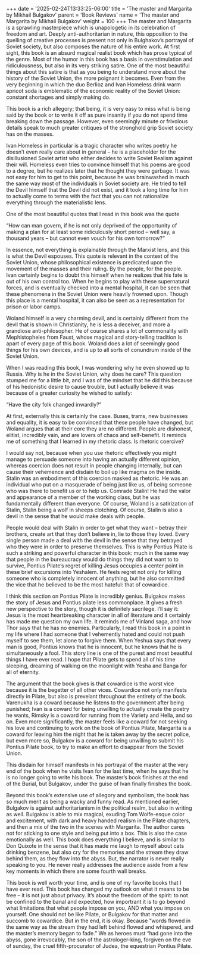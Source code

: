 +++
date = '2025-02-24T13:33:25-06:00'
title = 'The master and Margarita by Mikhail Bulgakov'
parent = 'Book Reviews'
name = 'The master and Margarita by Mikhail Bulgakov'
weight = 100
+++
The master and Margarita is a sprawling masterpiece which is unapologetic in its celebration of freedom and art. Deeply anti-authoritarian in nature, this opposition to the quelling of creative processes is present not only in Bulghakov’s  portrayal of Soviet society, but also composes the nature of his entire work. At first sight, this book is an absurd magical realist book which has prose typical of the genre. Most of the humor in this book has a basis in overstimulation and ridiculousness, but also in its very striking satire. One of the most beautiful things about this satire is that as you being to understand more about the history of the Soviet Union, the more poignant it becomes. Even from the very beginning in which the duo Berlioz and Ivan Homeless drink warm apricot soda is emblematic of the economic reality of the Soviet Union: constant shortages and simply making do.

This book is a rich allegory; that being, it is very easy to miss what is being said by the book or to write it off as pure insanity if you do not spend time breaking down the passage. However, even seemingly minute or frivolous details speak to much greater critiques of the stronghold grip Soviet society has on the masses.

Ivan Homeless in particular is a tragic character who writes poetry he doesn’t even really care about in general – he is a placeholder for the disillusioned Soviet artist who either decides to write Soviet Realism against their will. Homeless even tries to convince himself that his poems are good to a degree, but he realizes later that he thought they were garbage. It was not easy for him to get to this point, because he was brainwashed in much the same way most of the individuals in Soviet society are. He tried to tell the Devil himself that the Devil did not exist, and it took a long time for him to actually come to terms with the fact that you can not rationalize everything through the materialistic lens.

One of the most beautiful quotes that I read in this book was the quote

“How can man govern, if he is not only deprived of the opportunity of making a plan for at least some ridiculously short period – well say, a thousand years – but cannot even vouch for his own tomorrow?”

In essence, not everything is explainable through the Marxist lens, and this is what the Devil espouses. This quote is relevant in the context of the Soviet Union, whose philosophical existence is predicated upon the movement of the masses and their ruling. By the people, for the people. Ivan certainly begins to doubt this himself when he realizes that his fate is out of his own control too. When he begins to play with these supernatural forces, and is eventually checked into a mental hospital, it can be seen that these phenomena in the Soviet Union were heavily frowned upon. Though this place is a mental hospital, it can also be seen as a representation for prison or labor camps.

Woland himself is a very charming devil, and is certainly different from the devil that is shown in Christianity, he is less a deceiver, and more a grandiose anti-philosopher. He of course shares a lot of commonality with Mephistopheles from Faust, whose magical and story-telling tradition Is apart of every page of this book. Woland does a lot of seemingly good things for his own devices, and is up to all sorts of conundrum inside of the Soviet Union.

When I was reading this book, I was wondering why he even showed up to Russia. Why is he in the Soviet Union, why does he care? This question stumped me for a little bit, and I was of the mindset that he did this because of his hedonistic desire to cause trouble, but I actually believe it was because of a greater curiosity he wished to satisfy:

“Have the city folk changed inwardly?”

At first, externally this is certainly the case. Buses, trams, new businesses and equality, it is easy to be convinced that these people have changed, but Woland argues that at their core they are no different. People are dishonest, elitist, incredibly vain, and are lovers of chaos and self-benefit. It reminds me of something that I learned in my rhetoric class. Is rhetoric coercive?

I would say not, because when you use rhetoric effectively you might manage to persuade someone into having an actually different opinion, whereas coercion does not result in people changing internally, but can cause their vehemence and disdain to boil up like magma on the inside. Stalin was an embodiment of this coercion masked as rhetoric. He was an individual who put on a masquerade of being just like us, of being someone who was there to benefit us or to help us. Comrade Stalin! He had the valor and appearance of a member of the working class, but he was fundamentally different than everyone. Of course, Woland is a satirization of Stalin, Stalin being a wolf in sheeps clotching. Of course, Stalin is also a devil in the sense that he would make deals with people.

People would deal with Stalin in order to get what they want – betray their brothers, create art that they don’t believe in, lie to those they loved. Every single person made a deal with the devil in the sense that they betrayed who they were in order to preserve themselves. This is why Pontius Pilate is such a striking and powerful character in this book: much in the same way that people in the bureaucracy would do things they did not want to to survive, Pontius Pilate’s regret of killing Jesus occupies a center point in these brief excursions into Yeshalem. He feels regret not only for killing someone who is completely innocent of anything, but he also committed the vice that he believed to be the most hateful: that of cowardice.

I think this section on Pontius Pilate is incredibly genius. Bulgakov makes the story of Jesus and Pontius pilate less commonplace. It gives a fresh new perspective to the story, though it is definitely sacrilege. I’ll say it: Jesus is the most heartbreaking character in all of literature and it certainly has made me question my own life. It reminds me of Vinland saga, and how Thor says that he has no enemies. Particularly, I read this book in a point in my life where I had someone that I vehemently hated and could not push myself to see them, let alone to forgive them. When Yeshua says that every man is good,  Pontius knows that he is innocent, but he knows that he is simultaneously a fool. This story line is one of the purest and most beautiful things I have ever read. I hope that Pilate gets to spend all of his time sleeping, dreaming of walking on the moonlight with Yesha and Banga for all of eternity.

The argument that the book gives is that cowardice is the worst vice because it is the begetter of all other vices. Cowardice not only manifests directly in Pilate, but also is prevelant throughout the entirety of the book. Varenukha is a coward because he listens to the government after being punished;  Ivan is a coward for being unwilling to actually create the poetry he wants, Rimsky is a coward for running from the Variety and Hella, and so on. Even more significantly, the master feels like a coward for not seeking his love and continuing to work on the book of Pontius Pilate, Margarita is a coward for leaving him the night that he is taken away by the secret police, but even more so, Bulgakov is a coward for being unwilling to submit his Pontius Pilate book, to try to make an effort to disappear from the Soviet Union.

This disdain for himself manifests in his portrayal of the master at the very end of the book when he visits Ivan for the last time, when he says that he is no longer going to write his book. The master’s book finishes at the end of the Burial, but Bulgakov, under the guise of Ivan finally finishes the book.

Beyond this book’s extensive use of allegory and symbolism, the book has so much merit as being a wacky and funny read. As mentioned earlier, Bulgakov is against authoritarianism in the political realm, but also in writing as well. Bulgakov is able to mix magical, exuding Tom Wolfe-esque color and excitement, with dark and heavy handed realism in the Pilate chapters, and then a mix of the two in the scenes with Margarita. The author cares not for sticking to one style and being put into a box. This is also the case emotionally as well. This book does everything I believe, and is similar to Don Quixote in the sense that it has made me laugh to myself about cats drinking benzene, but also cry for the memories and the stream they draw behind them, as they flow into the abyss.  But, the narrator is never really speaking to you. He never really addresses the audience aside from a few key moments in which there are some fourth wall breaks.

This book is well worth your time, and is one of my favorite books that I have ever read. This book has changed my outlook on what it means to be free – it is not just about privacy. It’s about the freedom of the spirit: to not be confined to the banal and expected, how importrant it is to go beyond what limitations that what people impose on you, AND what you impose on yourself. One should not be like Pilate, or Bulgakov for that matter and succomb to cowardice. But in the end, it is okay. Because “words flowed in the same way as the stream they had left behind flowed and whispered, and the master’s memory began to fade.” We as heroes must “had gone into the abyss, gone irrevocably, the son of the astrologer-king, forgiven on the eve of sunday, the cruel fifth-procurator of Judea, the equestrian Pontius Pilate.

